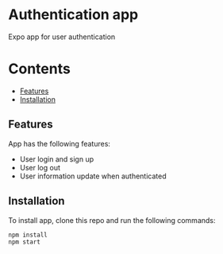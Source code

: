 # Authentication app
Expo app for user authentication

# Contents
- [Features](#features)
- [Installation](#installation)

## Features
App has the following features:

- User login and sign up
- User log out
- User information update when authenticated

## Installation
To install app, clone this repo and run the following commands:

```sh
npm install
npm start
```
